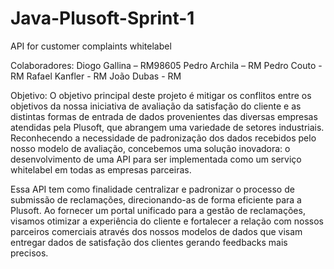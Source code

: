 # Java-Plusoft-Sprint-1
API for customer complaints whitelabel

Colaboradores:
Diogo Gallina – RM98605
Pedro Archila – RM
Pedro Couto - RM
Rafael Kanfler - RM
João Dubas - RM 

Objetivo:
O objetivo principal deste projeto é mitigar os conflitos entre os objetivos da nossa iniciativa de avaliação da satisfação do cliente e as distintas formas de entrada de dados provenientes das diversas empresas atendidas pela Plusoft, que abrangem uma variedade de setores industriais. Reconhecendo a necessidade de padronização dos dados recebidos pelo nosso modelo de avaliação, concebemos uma solução inovadora: o desenvolvimento de uma API para ser implementada como um serviço whitelabel em todas as empresas parceiras.

Essa API tem como finalidade centralizar e padronizar o processo de submissão de reclamações, direcionando-as de forma eficiente para a Plusoft. Ao fornecer um portal unificado para a gestão de reclamações, visamos otimizar a experiência do cliente e fortalecer a relação com nossos parceiros comerciais através dos nossos modelos de dados que visam entregar dados de satisfação dos clientes gerando feedbacks mais precisos. 